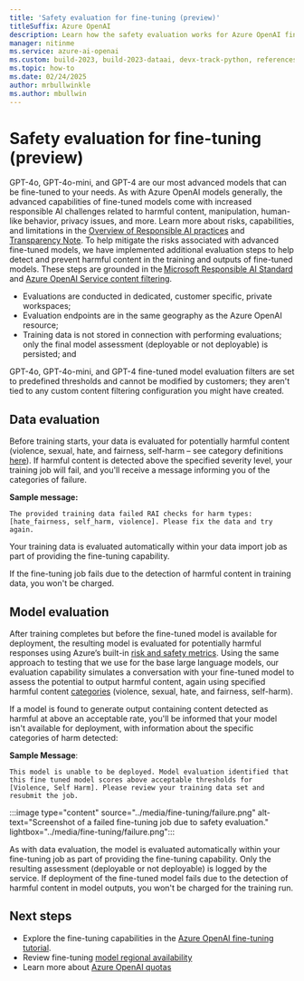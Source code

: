 ```yaml
---
title: 'Safety evaluation for fine-tuning (preview)'
titleSuffix: Azure OpenAI
description: Learn how the safety evaluation works for Azure OpenAI fine-tuning.
manager: nitinme
ms.service: azure-ai-openai
ms.custom: build-2023, build-2023-dataai, devx-track-python, references_regions
ms.topic: how-to
ms.date: 02/24/2025
author: mrbullwinkle
ms.author: mbullwin
---
```


# Safety evaluation for fine-tuning (preview)

GPT-4o, GPT-4o-mini, and GPT-4 are our most advanced models that can be fine-tuned to your needs. As with Azure OpenAI models generally, the advanced capabilities of fine-tuned models come with increased responsible AI challenges related to harmful content, manipulation, human-like behavior, privacy issues, and more. Learn more about risks, capabilities, and limitations in the [Overview of Responsible AI practices](/legal/cognitive-services/openai/overview?context=%2Fazure%2Fai-services%2Fopenai%2Fcontext%2Fcontext) and [Transparency Note](/legal/cognitive-services/openai/transparency-note?context=%2Fazure%2Fcognitive-services%2Fopenai%2Fcontext%2Fcontext&tabs=text). To help mitigate the risks associated with advanced fine-tuned models, we have implemented additional evaluation steps to help detect and prevent harmful content in the training and outputs of fine-tuned models. These steps are grounded in the [Microsoft Responsible AI Standard](https://www.microsoft.com/ai/responsible-ai) and [Azure OpenAI Service content filtering](/azure/ai-services/openai/concepts/content-filter?tabs=warning%2Cpython-new).

- Evaluations are conducted in dedicated, customer specific, private workspaces;
- Evaluation endpoints are in the same geography as the Azure OpenAI resource;
- Training data is not stored in connection with performing evaluations; only the final model assessment (deployable or not deployable) is persisted; and

GPT-4o, GPT-4o-mini, and GPT-4 fine-tuned model evaluation filters are set to predefined thresholds and cannot be modified by customers; they aren't tied to any custom content filtering configuration you might have created.

## Data evaluation

Before training starts, your data is evaluated for potentially harmful content (violence, sexual, hate, and fairness, self-harm – see category definitions [here](/azure/ai-services/openai/concepts/content-filter?tabs=warning%2Cpython-new#risk-categories)). If harmful content is detected above the specified severity level, your training job will fail, and you'll receive a message informing you of the categories of failure.

**Sample message:**

```output
The provided training data failed RAI checks for harm types: [hate_fairness, self_harm, violence]. Please fix the data and try again.
```

Your training data is evaluated automatically within your data import job as part of providing the fine-tuning capability.

If the fine-tuning job fails due to the detection of harmful content in training data, you won't be charged.

## Model evaluation

After training completes but before the fine-tuned model is available for deployment, the resulting model is evaluated for potentially harmful responses using Azure’s built-in [risk and safety metrics](/azure/ai-foundry/concepts/evaluation-metrics-built-in?tabs=warning#risk-and-safety-metrics). Using the same approach to testing that we use for the base large language models, our evaluation capability simulates a conversation with your fine-tuned model to assess the potential to output harmful content, again using specified harmful content [categories](/azure/ai-services/openai/concepts/content-filter?tabs=warning%2Cpython-new#risk-categories) (violence, sexual, hate, and fairness, self-harm).  

If a model is found to generate output containing content detected as harmful at above an acceptable rate, you'll be informed that your model isn't available for deployment, with information about the specific categories of harm detected:

**Sample Message**:

```output
This model is unable to be deployed. Model evaluation identified that this fine tuned model scores above acceptable thresholds for [Violence, Self Harm]. Please review your training data set and resubmit the job.
```

   :::image type="content" source="../media/fine-tuning/failure.png" alt-text="Screenshot of a failed fine-tuning job due to safety evaluation." lightbox="../media/fine-tuning/failure.png":::

As with data evaluation, the model is evaluated automatically within your fine-tuning job as part of providing the fine-tuning capability. Only the resulting assessment (deployable or not deployable) is logged by the service. If deployment of the fine-tuned model fails due to the detection of harmful content in model outputs, you won't be charged for the training run.


## Next steps

- Explore the fine-tuning capabilities in the [Azure OpenAI fine-tuning tutorial](../tutorials/fine-tune.md).
- Review fine-tuning [model regional availability](../concepts/models.md#fine-tuning-models)
- Learn more about [Azure OpenAI quotas](../quotas-limits.md)